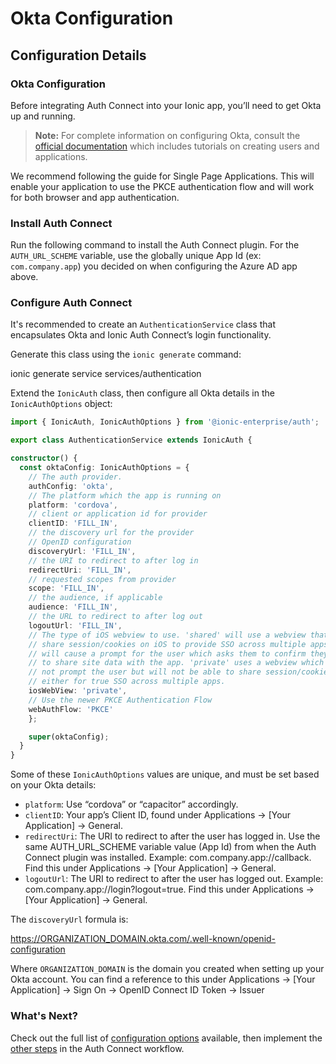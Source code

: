 # Okta Configuration

## Configuration Details

### Okta Configuration

Before integrating Auth Connect into your Ionic app, you’ll need to get Okta up and running.

> **Note:** For complete information on configuring Okta, consult the [official documentation](https://developer.okta.com/docs/guides/sign-into-spa/angular/before-you-begin/) which includes tutorials on creating users and applications.

We recommend following the guide for Single Page Applications. This will enable your application to use the PKCE authentication flow and will work for both browser and app authentication.

### Install Auth Connect

Run the following command to install the Auth Connect plugin. For the `AUTH_URL_SCHEME` variable, use the globally unique App Id (ex: `com.company.app`) you decided on when configuring the Azure AD app above.

<native-ent-install plugin-id="auth" variables="--variable AUTH_URL_SCHEME=com.company.app"></native-ent-install>

### Configure Auth Connect

It's recommended to create an `AuthenticationService` class that encapsulates Okta and Ionic Auth Connect’s login functionality.

Generate this class using the `ionic generate` command:

<command-line>
<command-prompt>ionic generate service services/authentication</command-prompt>
</command-line>

Extend the `IonicAuth` class, then configure all Okta details in the `IonicAuthOptions` object:

```typescript
import { IonicAuth, IonicAuthOptions } from '@ionic-enterprise/auth';

export class AuthenticationService extends IonicAuth {

constructor() {
  const oktaConfig: IonicAuthOptions = {
    // The auth provider.
    authConfig: 'okta',
    // The platform which the app is running on
    platform: 'cordova',
    // client or application id for provider
    clientID: 'FILL_IN',
    // the discovery url for the provider
    // OpenID configuration
    discoveryUrl: 'FILL_IN',
    // the URI to redirect to after log in
    redirectUri: 'FILL_IN',
    // requested scopes from provider
    scope: 'FILL_IN',
    // the audience, if applicable
    audience: 'FILL_IN',
    // the URL to redirect to after log out
    logoutUrl: 'FILL_IN',
    // The type of iOS webview to use. 'shared' will use a webview that can
    // share session/cookies on iOS to provide SSO across multiple apps but
    // will cause a prompt for the user which asks them to confirm they want
    // to share site data with the app. 'private' uses a webview which will
    // not prompt the user but will not be able to share session/cookie data
    // either for true SSO across multiple apps.
    iosWebView: 'private',
    // Use the newer PKCE Authentication Flow
    webAuthFlow: 'PKCE'
    };

    super(oktaConfig);
  }
}
```

Some of these `IonicAuthOptions` values are unique, and must be set based on your Okta details:

* `platform`: Use “cordova” or “capacitor” accordingly.
* `clientID`: Your app’s Client ID, found under Applications -> [Your Application] -> General.
* `redirectUri`: The URI to redirect to after the user has logged in. Use the same AUTH_URL_SCHEME variable value (App Id) from when the Auth Connect plugin was installed. Example: com.company.app://callback. Find this under Applications -> [Your Application] -> General.
* `logoutUrl`: The URI to redirect to after the user has logged out. Example: com.company.app://login?logout=true. Find this under Applications -> [Your Application] -> General.

The `discoveryUrl` formula is:

https://ORGANIZATION_DOMAIN.okta.com/.well-known/openid-configuration

Where `ORGANIZATION_DOMAIN` is the domain you created when setting up your Okta account. You can find a reference to this under Applications -> [Your Application] -> Sign On -> OpenID Connect ID Token -> Issuer

### What's Next?

Check out the full list of [configuration options](/docs/enterprise/auth-connect#ionicauthoptions) available, then implement the [other steps](/docs/enterprise/auth-connect#workflow) in the Auth Connect workflow.